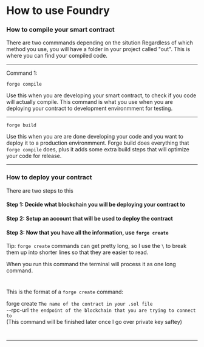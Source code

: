 # How to use Foundry

### How to compile your smart contract

There are two commmands depending on the sitution
Regardless of which method you use, you will have a folder in your project
called "out". This is where you can find your compiled code.

___

Command 1:

`forge compile`

Use this when you are developing your smart contract, to check if you code
will actually compile. This command is what you use when you are deploying 
your contract to development environmment for testing.

___

`forge build`

Use this when you are are done developing your code and you want to deploy it
to a production environmment. Forge build does everything that `forge compile`
does, plus it adds some extra build steps that will optimize your code for
release.

___

### How to deploy your contract

There are two steps to this

#### Step 1: Decide what blockchain you will be deploying your contract to 



#### Step 2: Setup an account that will be used to deploy the contract 

#### Step 3: Now that you have all the information, use `forge create`

Tip: `forge create` commands can get pretty long, 
so I use the `\` to break them up into shorter lines
so that they are easier to read. 

When you run this command the terminal will process it as one long command.

#

This is the format of a `forge create` command:

forge create `The name of the contract in your .sol file` \
--rpc-url `the endpoint of the blockchain that you are trying to connect to` \
(This command will be finished later once I go over private key saftey)

#

___

